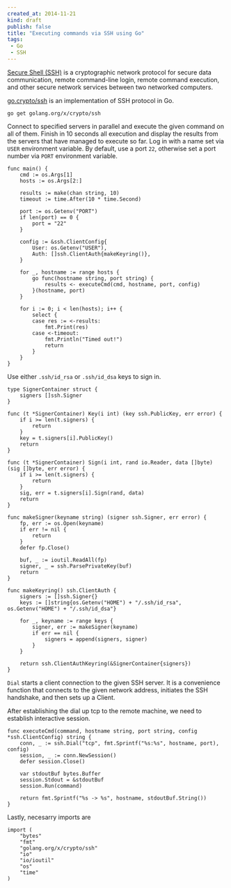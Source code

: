 ```yaml
---
created_at: 2014-11-21
kind: draft
publish: false
title: "Executing commands via SSH using Go"
tags:
 - Go
 - SSH
---
```


[Secure Shell (SSH)][1] is a cryptographic network protocol for secure data communication, remote command-line login, remote command execution, and other secure network services between two networked computers.

[go.crypto/ssh][2] is an implementation of SSH protocol in Go.

```
go get golang.org/x/crypto/ssh
```

Connect to specified servers in parallel and execute the given command on all
of them. Finish in 10 seconds all execution and display the results from the
servers that have managed to execute so far. Log in with a name set via `USER`
environment variable. By default, use a port `22`, otherwise set a port number
via `PORT` environment variable.

```
func main() {
    cmd := os.Args[1]
    hosts := os.Args[2:]

    results := make(chan string, 10)
    timeout := time.After(10 * time.Second)

    port := os.Getenv("PORT")
    if len(port) == 0 {
        port = "22"
    }

    config := &ssh.ClientConfig{
        User: os.Getenv("USER"),
        Auth: []ssh.ClientAuth{makeKeyring()},
    }

    for _, hostname := range hosts {
        go func(hostname string, port string) {
            results <- executeCmd(cmd, hostname, port, config)
        }(hostname, port)
    }

    for i := 0; i < len(hosts); i++ {
        select {
        case res := <-results:
            fmt.Print(res)
        case <-timeout:
            fmt.Println("Timed out!")
            return
        }
    }
}
```

Use either `.ssh/id_rsa` or `.ssh/id_dsa` keys to sign in.

```
type SignerContainer struct {
    signers []ssh.Signer
}

func (t *SignerContainer) Key(i int) (key ssh.PublicKey, err error) {
    if i >= len(t.signers) {
        return
    }
    key = t.signers[i].PublicKey()
    return
}

func (t *SignerContainer) Sign(i int, rand io.Reader, data []byte) (sig []byte, err error) {
    if i >= len(t.signers) {
        return
    }
    sig, err = t.signers[i].Sign(rand, data)
    return
}

func makeSigner(keyname string) (signer ssh.Signer, err error) {
    fp, err := os.Open(keyname)
    if err != nil {
        return
    }
    defer fp.Close()

    buf, _ := ioutil.ReadAll(fp)
    signer, _ = ssh.ParsePrivateKey(buf)
    return
}

func makeKeyring() ssh.ClientAuth {
    signers := []ssh.Signer{}
    keys := []string{os.Getenv("HOME") + "/.ssh/id_rsa", os.Getenv("HOME") + "/.ssh/id_dsa"}

    for _, keyname := range keys {
        signer, err := makeSigner(keyname)
        if err == nil {
            signers = append(signers, signer)
        }
    }

    return ssh.ClientAuthKeyring(&SignerContainer{signers})
}
```

`Dial` starts a client connection to the given SSH server. It is a convenience function that connects to the given network address, initiates the SSH handshake, and then sets up a Client.

After establishing the dial up tcp to the remote machine,  we need to establish interactive session.

```
func executeCmd(command, hostname string, port string, config *ssh.ClientConfig) string {
    conn, _ := ssh.Dial("tcp", fmt.Sprintf("%s:%s", hostname, port), config)
    session, _ := conn.NewSession()
    defer session.Close()

    var stdoutBuf bytes.Buffer
    session.Stdout = &stdoutBuf
    session.Run(command)

    return fmt.Sprintf("%s -> %s", hostname, stdoutBuf.String())
}
```

Lastly, necesarry imports are

```
import (
    "bytes"
    "fmt"
    "golang.org/x/crypto/ssh"
    "io"
    "io/ioutil"
    "os"
    "time"
)
```


[1]: https://en.wikipedia.org/wiki/Secure_Shell
[2]: https://godoc.org/golang.org/x/crypto/ssh

